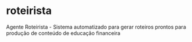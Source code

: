 # roteirista
Agente Roteirista - Sistema automatizado para gerar roteiros prontos para produção de conteúdo de educação financeira
